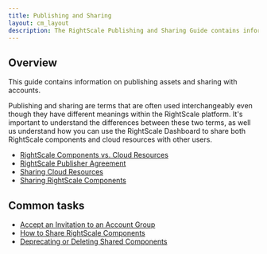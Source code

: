 ```yaml
---
title: Publishing and Sharing
layout: cm_layout
description: The RightScale Publishing and Sharing Guide contains information on publishing assets and sharing RightScale components with other users in your organization.
---
```

## Overview

This guide contains information on publishing assets and sharing with accounts.

Publishing and sharing are terms that are often used interchangeably even though they have different meanings within the RightScale platform. It's important to understand the differences between these two terms, as well us understand how you can use the RightScale Dashboard to share both RightScale components and cloud resources with other users.

* [RightScale Components vs. Cloud Resources](/cm/pas/rightscale_components_vs_cloud_resources.html)
* [RightScale Publisher Agreement](/cm/pas/rightscale_publisher_agreement.html)
* [Sharing Cloud Resources](/cm/pas/sharing_cloud_resources.html)
* [Sharing RightScale Components](/cm/pas/sharing_rightscale_components.html)

## Common tasks

* [Accept an Invitation to an Account Group](/cm/pas/accept_an_invitation_to_an_account_group.html)
* [How to Share RightScale Components](/cm/pas/how_to_share_rightscale_components.html)
* [Deprecating or Deleting Shared Components](/cm/pas/deprecating_or_deleting_shared_components.html)
